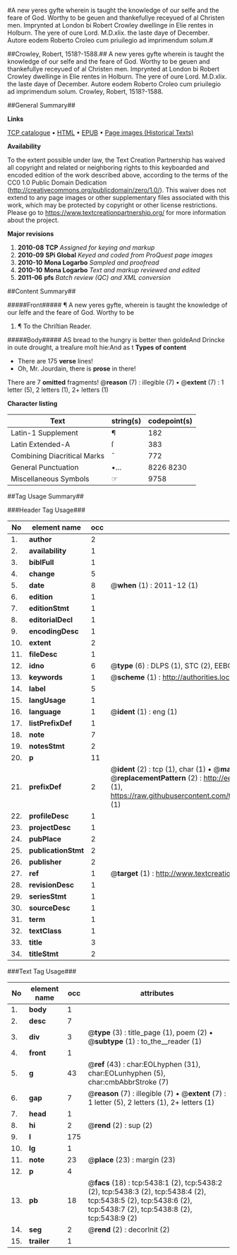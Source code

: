 #A new yeres gyfte wherein is taught the knowledge of our selfe and the feare of God. Worthy to be geuen and thankefullye receyued of al Christen men. Imprynted at London bi Robert Crowley dwellinge in Elie rentes in Holburn. The yere of oure Lord. M.D.xlix. the laste daye of December. Autore eodem Roberto Croleo cum priuilegio ad imprimendum solum.#

##Crowley, Robert, 1518?-1588.##
A new yeres gyfte wherein is taught the knowledge of our selfe and the feare of God. Worthy to be geuen and thankefullye receyued of al Christen men. Imprynted at London bi Robert Crowley dwellinge in Elie rentes in Holburn. The yere of oure Lord. M.D.xlix. the laste daye of December. Autore eodem Roberto Croleo cum priuilegio ad imprimendum solum.
Crowley, Robert, 1518?-1588.

##General Summary##

**Links**

[TCP catalogue](http://www.ota.ox.ac.uk/tcp/)  • 
[HTML](http://tei.it.ox.ac.uk/tcp/Texts-HTML/free/A19/A19662.html)  • 
[EPUB](http://tei.it.ox.ac.uk/tcp/Texts-EPUB/free/A19/A19662.epub) • 
[Page images (Historical Texts)](https://historicaltexts.jisc.ac.uk/eebo-99840895e)

**Availability**

To the extent possible under law, the Text Creation Partnership has waived all copyright and related or neighboring rights to this keyboarded and encoded edition of the work described above, according to the terms of the CC0 1.0 Public Domain Dedication (http://creativecommons.org/publicdomain/zero/1.0/). This waiver does not extend to any page images or other supplementary files associated with this work, which may be protected by copyright or other license restrictions. Please go to https://www.textcreationpartnership.org/ for more information about the project.

**Major revisions**

1. __2010-08__ __TCP__ *Assigned for keying and markup*
1. __2010-09__ __SPi Global__ *Keyed and coded from ProQuest page images*
1. __2010-10__ __Mona Logarbo__ *Sampled and proofread*
1. __2010-10__ __Mona Logarbo__ *Text and markup reviewed and edited*
1. __2011-06__ __pfs__ *Batch review (QC) and XML conversion*

##Content Summary##

#####Front#####
¶ A new yeres gyfte, wherein is taught the knowledge of our ſelfe and the feare of God. Worthy to be
1. ¶ To the Chriſtian Reader.

#####Body#####
AS bread to the hungry is better then goldeAnd Drincke in oute drought, a treaſure moſt hie:And as t
**Types of content**

  * There are 175 **verse** lines!
  * Oh, Mr. Jourdain, there is **prose** in there!

There are 7 **omitted** fragments! 
 @__reason__ (7) : illegible (7)  •  @__extent__ (7) : 1 letter (5), 2 letters (1), 2+ letters (1)

**Character listing**


|Text|string(s)|codepoint(s)|
|---|---|---|
|Latin-1 Supplement|¶|182|
|Latin Extended-A|ſ|383|
|Combining             Diacritical Marks|̄|772|
|General Punctuation|•…|8226 8230|
|Miscellaneous Symbols|☞|9758|

##Tag Usage Summary##

###Header Tag Usage###

|No|element name|occ|attributes|
|---|---|---|---|
|1.|__author__|2||
|2.|__availability__|1||
|3.|__biblFull__|1||
|4.|__change__|5||
|5.|__date__|8| @__when__ (1) : 2011-12 (1)|
|6.|__edition__|1||
|7.|__editionStmt__|1||
|8.|__editorialDecl__|1||
|9.|__encodingDesc__|1||
|10.|__extent__|2||
|11.|__fileDesc__|1||
|12.|__idno__|6| @__type__ (6) : DLPS (1), STC (2), EEBO-CITATION (1), PROQUEST (1), VID (1)|
|13.|__keywords__|1| @__scheme__ (1) : http://authorities.loc.gov/ (1)|
|14.|__label__|5||
|15.|__langUsage__|1||
|16.|__language__|1| @__ident__ (1) : eng (1)|
|17.|__listPrefixDef__|1||
|18.|__note__|7||
|19.|__notesStmt__|2||
|20.|__p__|11||
|21.|__prefixDef__|2| @__ident__ (2) : tcp (1), char (1)  •  @__matchPattern__ (2) : ([0-9\-]+):([0-9IVX]+) (1), (.+) (1)  •  @__replacementPattern__ (2) : http://eebo.chadwyck.com/downloadtiff?vid=$1&page=$2 (1), https://raw.githubusercontent.com/textcreationpartnership/Texts/master/tcpchars.xml#$1 (1)|
|22.|__profileDesc__|1||
|23.|__projectDesc__|1||
|24.|__pubPlace__|2||
|25.|__publicationStmt__|2||
|26.|__publisher__|2||
|27.|__ref__|1| @__target__ (1) : http://www.textcreationpartnership.org/docs/. (1)|
|28.|__revisionDesc__|1||
|29.|__seriesStmt__|1||
|30.|__sourceDesc__|1||
|31.|__term__|1||
|32.|__textClass__|1||
|33.|__title__|3||
|34.|__titleStmt__|2||


###Text Tag Usage###

|No|element name|occ|attributes|
|---|---|---|---|
|1.|__body__|1||
|2.|__desc__|7||
|3.|__div__|3| @__type__ (3) : title_page (1), poem (2)  •  @__subtype__ (1) : to_the__reader (1)|
|4.|__front__|1||
|5.|__g__|43| @__ref__ (43) : char:EOLhyphen (31), char:EOLunhyphen (5), char:cmbAbbrStroke (7)|
|6.|__gap__|7| @__reason__ (7) : illegible (7)  •  @__extent__ (7) : 1 letter (5), 2 letters (1), 2+ letters (1)|
|7.|__head__|1||
|8.|__hi__|2| @__rend__ (2) : sup (2)|
|9.|__l__|175||
|10.|__lg__|1||
|11.|__note__|23| @__place__ (23) : margin (23)|
|12.|__p__|4||
|13.|__pb__|18| @__facs__ (18) : tcp:5438:1 (2), tcp:5438:2 (2), tcp:5438:3 (2), tcp:5438:4 (2), tcp:5438:5 (2), tcp:5438:6 (2), tcp:5438:7 (2), tcp:5438:8 (2), tcp:5438:9 (2)|
|14.|__seg__|2| @__rend__ (2) : decorInit (2)|
|15.|__trailer__|1||
